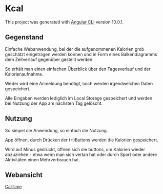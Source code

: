 # Kcal

This project was generated with [Angular CLI](https://github.com/angular/angular-cli) version 10.0.1.

## Gegenstand

Einfache Webanwendung, bei der die aufgenommenen Kalorien grob geschätzt eingetragen werden können und in Form eines
Balkendiagramms dem Zeitverlauf gegenüber gestellt werden.

So erhält man einen einfachen Überblick über den Tagesverlauf und der Kalorienaufnahme.

Weder wird eine Anmeldung benötigt, noch werden irgendwelchen Daten gespeichert.

Alle Eingaben werden lediglich im Local Storage gespeichert und werden bei Nutzung der App am nächsten Tag gelöscht.

## Nutzung

So simpel die Anwendung, so einfach die Nutzung.

App öffnen, durch Drücken der (+)Buttons werden die Kalorien gespeichert.

Wird auf Minus gedrückt, öffnen sich die buttons, um Kalorien wieder abzuziehen - etwa wenn man sich vertan hat oder
durch Sport oder andere Aktivitäten einen Mehrverbrauch hat.

## Webansicht

[CalTime](https://mb-caltime.web.app)

